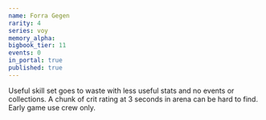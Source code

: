 ```yaml
---
name: Forra Gegen
rarity: 4
series: voy
memory_alpha:
bigbook_tier: 11
events: 0
in_portal: true
published: true
---
```


Useful skill set goes to waste with less useful stats and no events or collections. A chunk of crit rating at 3 seconds in arena can be hard to find. Early game use crew only.
